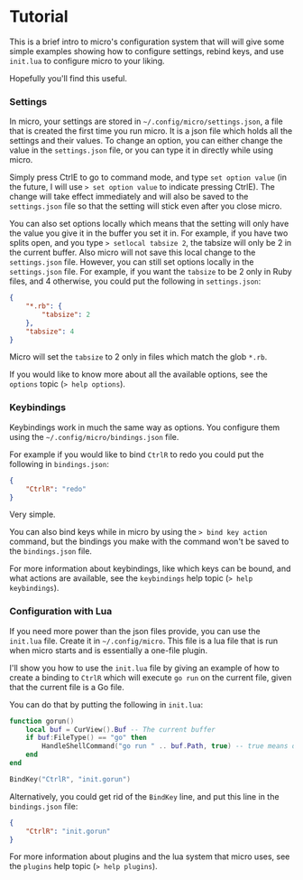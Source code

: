 # Tutorial

This is a brief intro to micro's configuration system that will will give some
simple examples showing how to configure settings, rebind keys, 
and use `init.lua` to configure micro to your liking.

Hopefully you'll find this useful.

### Settings

In micro, your settings are stored in `~/.config/micro/settings.json`, a file
that is created the first time you run micro. It is a json file which holds
all the settings and their values. To change an option, you can either
change the value in the `settings.json` file, or you can type it in directly
while using micro.

Simply press CtrlE to go to command mode, and type `set option value` (in the
future, I will use `> set option value` to indicate pressing CtrlE). The
change will take effect immediately and will also be saved to the `settings.json`
file so that the setting will stick even after you close micro.

You can also set options locally which means that the setting will only have
the value you give it in the buffer you set it in. For example, if you have
two splits open, and you type `> setlocal tabsize 2`, the tabsize will only
be 2 in the current buffer. Also micro will not save this local change to the
`settings.json` file. However, you can still set options locally in the
`settings.json` file. For example, if you want the `tabsize` to be 2 only
in Ruby files, and 4 otherwise, you could put the following in `settings.json`:

```json
{
    "*.rb": {
        "tabsize": 2
    },
    "tabsize": 4
}
```

Micro will set the `tabsize` to 2 only in files which match the glob `*.rb`.

If you would like to know more about all the available options, see the
`options` topic (`> help options`).

### Keybindings

Keybindings work in much the same way as options. You configure them using
the `~/.config/micro/bindings.json` file.

For example if you would like to bind `CtrlR` to redo you could put the
following in `bindings.json`:

```json
{
    "CtrlR": "redo"
}
```

Very simple.

You can also bind keys while in micro by using the `> bind key action` command,
but the bindings you make with the command won't be saved to the `bindings.json`
file.

For more information about keybindings, like which keys can be bound, and
what actions are available, see the `keybindings` help topic (`> help keybindings`).

### Configuration with Lua

If you need more power than the json files provide, you can use the `init.lua`
file. Create it in `~/.config/micro`. This file is a lua file that is run
when micro starts and is essentially a one-file plugin.

I'll show you how to use the `init.lua` file by giving an example of how to
create a binding to `CtrlR` which will execute `go run` on the current file,
given that the current file is a Go file.

You can do that by putting the following in `init.lua`:

```lua
function gorun()
    local buf = CurView().Buf -- The current buffer
    if buf:FileType() == "go" then
        HandleShellCommand("go run " .. buf.Path, true) -- true means don't run it in the background
    end
end

BindKey("CtrlR", "init.gorun")
```

Alternatively, you could get rid of the `BindKey` line, and put this line in
the `bindings.json` file:

```json
{
    "CtrlR": "init.gorun"
}
```

For more information about plugins and the lua system that micro uses, see
the `plugins` help topic (`> help plugins`).
